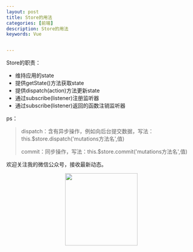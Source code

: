 ```yaml
---
layout: post
title: Store的用法
categories: [前端]
description: Store的用法
keywords: Vue


---
```


Store的职责：

* 维持应用的state
* 提供getState()方法获取state
* 提供dispatch(action)方法更新state
* 通过subscribe(listener)注册监听器
* 通过subscribe(listener)返回的函数注销监听器


ps：

> dispatch：含有异步操作，例如向后台提交数据，写法： this.$store.dispatch('mutations方法名',值)
>
> commit：同步操作，写法：this.$store.commit('mutations方法名',值)



欢迎关注我的微信公众号，接收最新动态。

<div align="center"><img width="192px" height="192px" src="https://i.postimg.cc/pdykktnS/weichat.jpg"/></div>